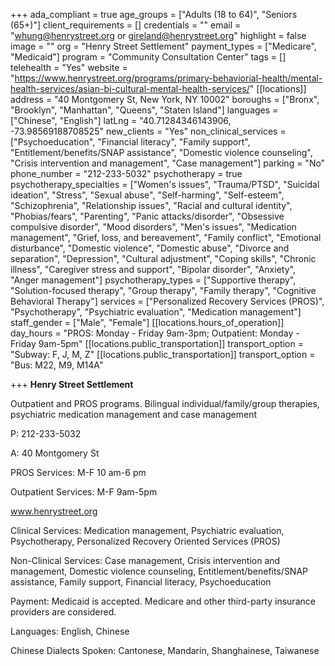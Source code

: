 +++
ada_compliant = true
age_groups = ["Adults (18 to 64)", "Seniors (65+)"]
client_requirements = []
credentials = ""
email = "whung@henrystreet.org or gireland@henrystreet.org"
highlight = false
image = ""
org = "Henry Street Settlement"
payment_types = ["Medicare", "Medicaid"]
program = "Community Consultation Center"
tags = []
telehealth = "Yes"
website = "https://www.henrystreet.org/programs/primary-behaviorial-health/mental-health-services/asian-bi-cultural-mental-health-services/"
[[locations]]
address = "40 Montgomery St, New York, NY 10002"
boroughs = ["Bronx", "Brooklyn", "Manhattan", "Queens", "Staten Island"]
languages = ["Chinese", "English"]
latLng = "40.71284346143906, -73.98569188708525"
new_clients = "Yes"
non_clinical_services = ["Psychoeducation", "Financial literacy", "Family support", "Entitlement/benefits/SNAP assistance", "Domestic violence counseling", "Crisis intervention and management", "Case management"]
parking = "No"
phone_number = "212-233-5032"
psychotherapy = true
psychotherapy_specialties = ["Women's issues", "Trauma/PTSD", "Suicidal ideation", "Stress", "Sexual abuse", "Self-harming", "Self-esteem", "Schizophrenia", "Relationship issues", "Racial and cultural identity", "Phobias/fears", "Parenting", "Panic attacks/disorder", "Obsessive compulsive disorder", "Mood disorders", "Men's issues", "Medication management", "Grief, loss, and bereavement", "Family conflict", "Emotional disturbance", "Domestic violence", "Domestic abuse", "Divorce and separation", "Depression", "Cultural adjustment", "Coping skills", "Chronic illness", "Caregiver stress and support", "Bipolar disorder", "Anxiety", "Anger management"]
psychotherapy_types = ["Supportive therapy", "Solution-focused therapy", "Group therapy", "Family therapy", "Cognitive Behavioral Therapy"]
services = ["Personalized Recovery Services (PROS)", "Psychotherapy", "Psychiatric evaluation", "Medication management"]
staff_gender = ["Male", "Female"]
[[locations.hours_of_operation]]
day_hours = "PROS: Monday - Friday 9am-3pm; Outpatient: Monday - Friday 9am-5pm"
[[locations.public_transportation]]
transport_option = "Subway: F, J, M, Z"
[[locations.public_transportation]]
transport_option = "Bus: M22, M9, M14A"

+++
**Henry Street Settlement**

Outpatient and PROS programs. Bilingual individual/family/group therapies, psychiatric medication management and case management

P: 212-233-5032

A: 40 Montgomery St

PROS Services: M-F 10 am-6 pm

Outpatient Services: M-F 9am-5pm

www.henrystreet.org

Clinical Services: Medication management, Psychiatric evaluation, Psychotherapy, Personalized Recovery Oriented Services (PROS)

Non-Clinical Services: Case management, Crisis intervention and management, Domestic violence counseling, Entitlement/benefits/SNAP assistance, Family support, Financial literacy, Psychoeducation

Payment: Medicaid is accepted. Medicare and other third-party insurance providers are considered.

Languages: English, Chinese

Chinese Dialects Spoken: Cantonese, Mandarin, Shanghainese, Taiwanese